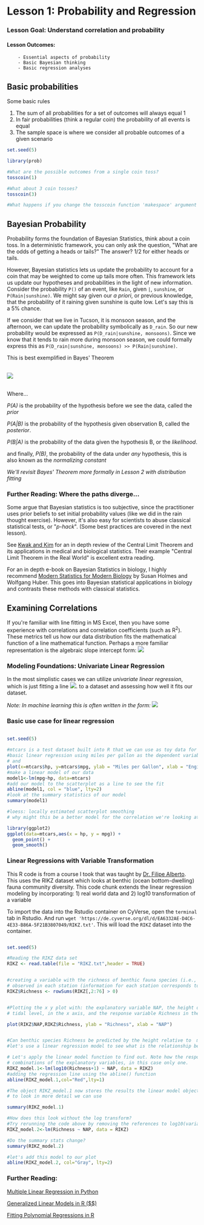 # Lesson 1: Probability and Regression

### Lesson Goal: Understand correlation and probability

#### Lesson Outcomes:
        - Essential aspects of probability
        - Basic Bayesian thinking
        - Basic regression analyses

## Basic probabilities

Some basic rules
  1. The sum of all probabilities for a set of outcomes will always equal 1
  2. In fair probabilities (think a regular coin) the probability of all events is equal
  3. The sample space is where we consider all probable outcomes of a given scenario

```R
set.seed(5)

library(prob)

#What are the possible outcomes from a single coin toss?
tosscoin(1)

#What about 3 coin tosses?
tosscoin(3)

#What happens if you change the tosscoin function 'makespace' argument to true?

```

## Bayesian Probability

Probability forms the foundation of Bayesian Statistics, think about a coin toss. In a deterministic framework, you can only ask the question, "What are the odds of getting a heads or tails?" The answer? 1/2 for either heads or tails.

 However, Bayesian statistics lets us update the probability to account for a coin that may be weighted to come up tails more often. This framework lets us update our hypotheses and probabilities in the light of new information. Consider the probability `P()` of an event, like `Rain`, given `|`, `sunshine`, or `P(Rain|sunshine)`. We might say given our *a priori*, or previous knowledge, that the probability of it raining given sunshine is quite low. Let's say this is a 5% chance.

 If we consider that we live in Tucson, it is monsoon season, and the afternoon, we can update the probability symbolically as `D_rain`. So our new probability would be expressed as `P(D_rain|sunshine, monsoons)`. Since we know that it tends to rain more during monsoon season, we could formally express this as `P(D_rain|sunshine, monsoons) >> P(Rain|sunshine)`.

This is best exemplified in Bayes' Theorem

<br>
<img src="https://render.githubusercontent.com/render/math?math=P(A \mid B) = \frac{P(B \mid A) \, P(A)}{P(B)}">
<br><br>

Where...

*P(A)* is the probability of the hypothesis before we see the data, called the *prior*

*P(A|B)* is the probability of the hypothesis given observation B, called the *posterior*.

*P(B|A)* is the probability of the data given the hypothesis B, or the *likelihood*.

and finally, *P(B)*, the probability of the data under *any* hypothesis, this is also known as the *normalizing constant*

*We'll revisit Bayes' Theorem more formally in Lesson 2 with distribution fitting*

### Further Reading: Where the paths diverge...

Some argue that Bayesian statistics is too subjective, since the practitioner uses prior beliefs to set initial probability values (like we did in the rain thought exercise).
However, it's also easy for scientists to abuse classical statistical tests, or "*p-hack*". (Some best practices are covered in the next lesson).

See [Kwak and Kim](https://www.ncbi.nlm.nih.gov/pmc/articles/PMC5370305/) for an in
depth review of the Central Limit Theorem and its applications in medical and biological statistics. Their example
"Central Limit Theorem in the Real World" is excellent extra reading.

For an in depth e-book on Bayesian Statistics in biology, I highly recommend [Modern Statistics for Modern Biology](http://web.stanford.edu/class/bios221/book/index.html) by Susan Holmes and Wolfgang Huber. This goes into Bayesian statistical applications in biology and contrasts these methods with classical statistics.

## Examining Correlations

If you're familiar with line fitting in MS Excel, then you have some experience with correlations and correlation coefficients (such as R<sup>2</sup>). These metrics tell us how our data distribution fits the mathematical function of a line mathematical function. Perhaps a more familiar representation is the algebraic slope intercept form: <img src="https://render.githubusercontent.com/render/math?math=y = mx %2B b">

### Modeling Foundations: Univariate Linear Regression

In the most simplistic cases we can utilize _univariate linear regression_, which is just fitting a line <img src="https://render.githubusercontent.com/render/math?math=y = mx %2B b">. to a dataset and assessing how well it fits our dataset.

_Note: In machine learning this is often written in the form:_ <img src="https://render.githubusercontent.com/render/math?math=h_{\theta}(x) = \theta_{0} %2B \theta_{1}x">

### Basic use case for linear regression
```R

set.seed(5)

#mtcars is a test dataset built into R that we can use as toy data for exploring concepts
#basic linear regression using miles per gallon as the dependent variable
# and
plot(x=mtcars$hp, y=mtcars$mpg, ylab = "Miles per Gallon", xlab = "Engine Horsepower")
#make a linear model of our data
model1<-lm(mpg~hp, data=mtcars)
#add our model to the scatterplot as a line to see the fit
abline(model1, col = "blue", lty=2)
#look at the summary statistics of our model
summary(model1)

#loess: locally estimated scatterplot smoothing
# why might this be a better model for the correlation we're looking at? Add your thoughts to the hackmd.

library(ggplot2)
ggplot(data=mtcars,aes(x = hp, y = mpg)) +
  geom_point() +
  geom_smooth()
```

### Linear Regressions with Variable Transformation

This R code is from a course I took that was taught by [Dr. Filipe Alberto](https://uwm.edu/biology/people/alberto-filipe/). This uses the RIKZ dataset which looks at benthic (ocean bottom-dwelling) fauna community diversity. This code chunk extends the linear regression modeling by incorporating: 1) real world data and 2) log10 transformation of a variable

To import the data into the Rstudio container on CyVerse, open the `terminal` tab in Rstudio. And run `wget 'https://de.cyverse.org/dl/d/EA6332AE-D4C6-4E33-B86A-5F21B3807049/RIKZ.txt'`. This will load the `RIKZ` dataset into the container.

```R

set.seed(5)

#Reading the RIKZ data set
RIKZ <- read.table(file = "RIKZ.txt",header = TRUE)


#creating a variable with the richness of benthic fauna species (i.e., the number of different species)
# observed in each station (information for each station corresponds to a row in the table)
RIKZ$Richness <- rowSums(RIKZ[,2:76] > 0)


#Plotting the x y plot with: the explanatory variable NAP, the height of the sampling station relative to the mean
# tidal level, in the x axis, and the response variable Richness in the y axis, as is the convention.

plot(RIKZ$NAP,RIKZ$Richness, ylab = "Richness", xlab = "NAP")


#Can benthic species Richness be predicted by the height relative to  mean sea level were the sample was taken
#let's use a linear regression model to see what is the relationship between Richness and NAP. Is there a relationship? Post your thoughts on hackmd

# Let's apply the linear model function to find out. Note how the response variable comes first followed by the ~ symbol and the linear
# combinations of the explanatory variables, in this case only one.
RIKZ_model.1<-lm(log10(Richness+1) ~ NAP, data = RIKZ)
#adding the regression line using the abline() function
abline(RIKZ_model.1,col="Red",lty=1)

#The object RIKZ_model.1 now stores the results the linear model object
# to look in more detail we can use

summary(RIKZ_model.1)

#How does this look without the log transform?
#Try rerunning the code above by removing the references to log10(variable)
RIKZ_model.2<-lm(Richness ~ NAP, data = RIKZ)

#Do the summary stats change?
summary(RIKZ_model.2)

#let's add this model to our plot
abline(RIKZ_model.2, col="Gray", lty=2)

```
### Further Reading:

[Multiple Linear Regression in Python](https://towardsdatascience.com/multiple-linear-regression-51352d687ecb)

[Generalized Linear Models in R ($$)](https://link.springer.com/book/10.1007/978-1-4419-0118-7)

[Fitting Polynomial Regressions in R](https://datascienceplus.com/fitting-polynomial-regression-r/)
